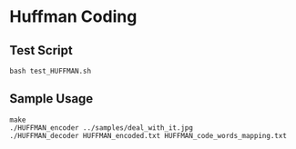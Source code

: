 Huffman Coding
===============

Test Script
----------
```
bash test_HUFFMAN.sh 
```

Sample Usage
----------
```
make
./HUFFMAN_encoder ../samples/deal_with_it.jpg
./HUFFMAN_decoder HUFFMAN_encoded.txt HUFFMAN_code_words_mapping.txt
```

